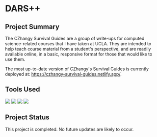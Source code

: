 # DARS++

## Project Summary
The CZhangy Survival Guides are a group of write-ups for computed science-related courses that I have taken at UCLA. They are intended to help teach course material from a student's perspective, and are readily available online, in a basic, responsive format for those that would like to use them. 

The most up-to-date version of CZhangy's Survival Guides is currently deployed at: https://czhangy-survival-guides.netlify.app/.



## Tools Used
<img src="https://img.shields.io/badge/Vue.js-35495E?style=for-the-badge&logo=vuedotjs&logoColor=4FC08D" /> <img src="https://img.shields.io/badge/MongoDB-4EA94B?style=for-the-badge&logo=mongodb&logoColor=white" />  <img src="https://img.shields.io/badge/Sass-CC6699?style=for-the-badge&logo=sass&logoColor=white" />  <img src="https://img.shields.io/badge/Netlify-00C7B7?style=for-the-badge&logo=netlify&logoColor=white" />



## Project Status

This project is completed. No future updates are likely to occur.
